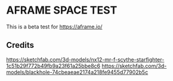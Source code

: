 # AFRAME SPACE TEST

This is a beta test for https://aframe.io/


## Credits
https://sketchfab.com/3d-models/nx12-mr-f-scythe-starfighter-1c51b29f772b49fb9a23f61a25bbe8c6
https://sketchfab.com/3d-models/blackhole-74cbeaeae2174a218fe9455d77902b5c
